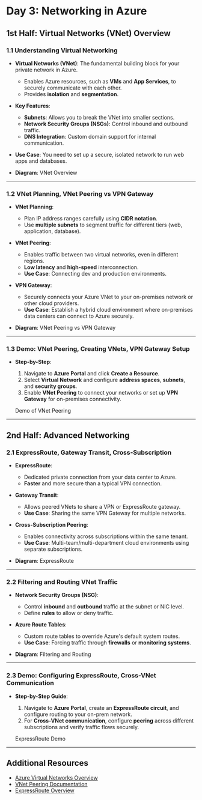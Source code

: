 # Day 3: Networking in Azure

## 1st Half: Virtual Networks (VNet) Overview

### 1.1 Understanding Virtual Networking
- **Virtual Networks (VNet)**: The fundamental building block for your private network in Azure.
  - Enables Azure resources, such as **VMs** and **App Services**, to securely communicate with each other.
  - Provides **isolation** and **segmentation**.

- **Key Features**:
  - **Subnets**: Allows you to break the VNet into smaller sections.
  - **Network Security Groups (NSGs)**: Control inbound and outbound traffic.
  - **DNS Integration**: Custom domain support for internal communication.

- **Use Case**: You need to set up a secure, isolated network to run web apps and databases.

- **Diagram**: 
  VNet Overview

---

### 1.2 VNet Planning, VNet Peering vs VPN Gateway
- **VNet Planning**: 
  - Plan IP address ranges carefully using **CIDR notation**.
  - Use **multiple subnets** to segment traffic for different tiers (web, application, database).
  
- **VNet Peering**:
  - Enables traffic between two virtual networks, even in different regions.
  - **Low latency** and **high-speed** interconnection.
  - **Use Case**: Connecting dev and production environments.

- **VPN Gateway**:
  - Securely connects your Azure VNet to your on-premises network or other cloud providers.
  - **Use Case**: Establish a hybrid cloud environment where on-premises data centers can connect to Azure securely.

- **Diagram**: 
  VNet Peering vs VPN Gateway

---

### 1.3 Demo: VNet Peering, Creating VNets, VPN Gateway Setup
- **Step-by-Step**:
  1. Navigate to **Azure Portal** and click **Create a Resource**.
  2. Select **Virtual Network** and configure **address spaces**, **subnets**, and **security groups**.
  3. Enable **VNet Peering** to connect your networks or set up **VPN Gateway** for on-premises connectivity.
  
  Demo of VNet Peering
---

## 2nd Half: Advanced Networking

### 2.1 ExpressRoute, Gateway Transit, Cross-Subscription
- **ExpressRoute**:
  - Dedicated private connection from your data center to Azure.
  - **Faster** and more secure than a typical VPN connection.
  
- **Gateway Transit**:
  - Allows peered VNets to share a VPN or ExpressRoute gateway.
  - **Use Case**: Sharing the same VPN Gateway for multiple networks.

- **Cross-Subscription Peering**:
  - Enables connectivity across subscriptions within the same tenant.
  - **Use Case**: Multi-team/multi-department cloud environments using separate subscriptions.

- **Diagram**: 
  ExpressRoute

---

### 2.2 Filtering and Routing VNet Traffic
- **Network Security Groups (NSG)**:
  - Control **inbound** and **outbound** traffic at the subnet or NIC level.
  - Define **rules** to allow or deny traffic.
  
- **Azure Route Tables**:
  - Custom route tables to override Azure's default system routes.
  - **Use Case**: Forcing traffic through **firewalls** or **monitoring systems**.
  
- **Diagram**: 
  Filtering and Routing

---

### 2.3 Demo: Configuring ExpressRoute, Cross-VNet Communication
- **Step-by-Step Guide**:
  1. Navigate to **Azure Portal**, create an **ExpressRoute circuit**, and configure routing to your on-prem network.
  2. For **Cross-VNet communication**, configure **peering** across different subscriptions and verify traffic flows securely.

  ExpressRoute Demo

---

## Additional Resources

- [Azure Virtual Networks Overview](https://docs.microsoft.com/en-us/azure/virtual-network/virtual-networks-overview)
- [VNet Peering Documentation](https://docs.microsoft.com/en-us/azure/virtual-network/virtual-network-peering-overview)
- [ExpressRoute Overview](https://docs.microsoft.com/en-us/azure/expressroute/expressroute-introduction)

